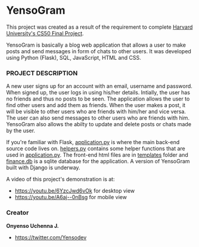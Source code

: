 # YensoGram

This project was created as a result of the requirement to complete [Harvard University's CS50 Final Project](https://cs50.harvard.edu/x/2020/project/).

YensoGram is basically a blog web application that allows a user to make posts and send messages in form of chats to other users. It was developed using Python (Flask), SQL, JavaScript, HTML and CSS.

### PROJECT DESCRIPTION


A new user signs up for an account with an email, username and password. When signed up, the user logs in using his/her details. Intially, the user
has no friends and thus no posts to be seen. The application allows the user to find other users and add them as friends. When the user makes a post,
it will be visible to other users who are friends with him/her and vice versa. The user can also send messages to other users
who are friends with him. YensoGram also allows the abilty to update and delete posts or chats made by the user.

If you're familiar with Flask, [application.py](/application.py) is where the main back-end source code lives on. [helpers.py](/helpers.py) contains some helper functions that
are used in [application.py](/application.py).
The front-end html files are in [templates](/templates) folder and [finance.db](/finance.db) is a sqlite database for the application. A version of YensoGram
built with Django is underway.

A video of this project's demonstration is at:
- https://youtu.be/6YzcJwd6vOk for desktop view
- https://youtu.be/A6aj--0nBsg for mobile view
### Creator

**Onyenso Uchenna J.**
- https://twitter.com/Yensodev
